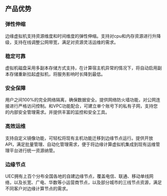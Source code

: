 ## 产品优势

### 弹性伸缩

边缘虚拟机支持资源维度和时间维度的弹性伸缩。支持对cpu和内存资源进行升降级，支持在线调整公网带宽，满足对资源灵活运维的需求。

### 稳定可靠

虚拟机磁盘采用多副本存储方式支持，在计算宿主机异常的情况下，将自动启用副本存储重新拉起虚拟机，将服务影响时长降到最低。

### 安全保障

用户之间100%的完全网络隔离，确保数据安全。提供网络防火墙功能，对公网连接进行严格访问控制。和VPC功能配合，可建立单个账号下的私有子网，支持您的内部安全管理需求。并提供丰富的监控和安全工具。

### 高效运维

支持自定义镜像功能，可轻松将现有主机功能迁移到边缘节点运行。提供开放API，满足批量管理、自动化管理需求，便于将边缘计算虚拟机集成到现有运维管理平台进行统一资源纳管。 

### 边缘节点

UEC拥有上百个分布全国各地的自建边缘节点，覆盖电信、联通、移动单线网络，以及长宽、广电、华数等小运营商节点，以及部分城市的三线节点资源，满足不同客户对边缘计算节点的需求。